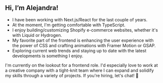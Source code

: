 ## Hi, I’m Alejandra!
* I have been working with Next.js/React for the last couple of years.
* At the moment, I'm getting comfortable with TypeScript.
* I enjoy building/customizing Shopify e-commerce websites, whether it's with Liquid or Hydrogen.
* My favorite part of the frontend is enhancing the user experience with the power of CSS and crafting animations with Framer Motion or GSAP.
* Exploring current web trends and staying up to date with the latest developments is something I enjoy.

I'm currently on the lookout for a frontend role. I'd especially love to work at a creative company with a tight-knit team where I can expand and solidify my skills through a variety of projects. If you're hiring, let's chat! 👋


<!--
**alejandra-rojas/alejandra-rojas** is a ✨ _special_ ✨ repository because its `README.md` (this file) appears on your GitHub profile.

Here are some ideas to get you started:

- 🔭 I’m currently working on ...
- 🌱 I’m currently learning ...
- 👯 I’m looking to collaborate on ...
- 🤔 I’m looking for help with ...
- 💬 Ask me about ...
- 📫 How to reach me: ...
- 😄 Pronouns: ...
- ⚡ Fun fact: ...
-->
